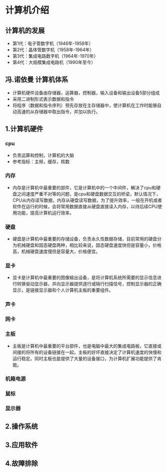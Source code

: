 # 计算机介绍
## 计算机的发展
- 第1代：电子管数字机（1946年-1958年）
- 第2代：晶体管数字机（1958年-1964年）
- 第3代：集成电路数字机（1964年-1970年）
- 第4代：大规模集成电路机（1990年至今）
## 冯.诺依曼 计算机体系
- 计算机硬件设备由存储器，运算器，控制器，输入设备和输出设备5部分组成
- 采用二进制形式表示数据和指令
- 将程序（数据和指令序列）预先存放在主存储器中，使计算机在工作时能够自动高速的从存储器中取出指令，并加以执行。
## 1.计算机硬件
### cpu
- 负责运算和控制，计算机的大脑
- 参考指标：主频，缓存，核数
### 内存
- 内存是计算机中最重要的部件，它是计算机中的一个中间件，解决了cpu和硬盘之间速度严重不对等的问题，是cpu和硬盘数据交互的桥梁，默认情况下，CPU从内存读写数据，内存从硬盘读写数据，为了提升效率，一般在开机或者软件在运行的时候，会将常用数据直接从硬盘直接读入内存，以待后续CPU使用功能，提高计算机运行效率。
### 硬盘
- 硬盘是计算机中最重要的存储设备，负责永久性数据存储，目前常用的硬盘分为机械硬盘和固态硬盘两种，相比较来说，固态硬盘速度快但是容量小，价格高，机械硬盘速度慢但是容量大，价格便宜。
### 显卡
- 显卡是计算机中最重要的图像输出设备，是将计算机系统所需要的显示信息进行转换驱动显示器，并向显示器提供逐行或隔行扫描信号，控制显示器的正确显示，是链接显示器和个人计算机主板的重要组件。
### 声卡
### 网卡
### 主板
- 主板是计算机中最重要的平台部件，也是电脑中最大的集成电路板，它直接或间接的将所有的设备链接在一起，主板的好坏直接决定了计算机速度的快慢和运行稳定。同时主板也是提供了大量的设备接口，为计算机扩展功能提供了肯能。
### 机箱电源
### 鼠标
### 显示器
## 2.操作系统
## 3.应用软件
## 4.故障排除